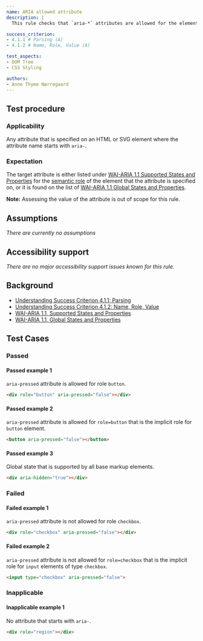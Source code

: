 ```yaml
---
name: ARIA allowed attribute
description: | 
  This rule checks that `aria-*` attributes are allowed for the element they are specified on.

success_criterion:
- 4.1.1 # Parsing (A)
- 4.1.2 # Name, Role, Value (A)

test_aspects:
- DOM Tree
- CSS Styling

authors:
- Anne Thyme Nørregaard
---
```


## Test procedure

### Applicability

Any attribute that is specified on an HTML or SVG element where the attribute name starts with `aria-`.

### Expectation

The target attribute is either listed under [WAI-ARIA 1.1 Supported States and Properties](https://www.w3.org/TR/wai-aria-1.1/#states_and_properties) for the [semantic role](#semantic-role) of the element that the attribute is specified on, or it is found on the list of [WAI-ARIA 1.1 Global States and Properties](https://www.w3.org/TR/wai-aria-1.1/#global_states).

**Note:** Assessing the value of the attribute is out of scope for this rule.

## Assumptions

*There are currently no assumptions*

## Accessibility support

*There are no major accessibility support issues known for this rule.*

## Background

- [Understanding Success Criterion 4.1.1: Parsing](https://www.w3.org/WAI/WCAG21/Understanding/parsing.html)
- [Understanding Success Criterion 4.1.2: Name, Role, Value
](https://www.w3.org/WAI/WCAG21/Understanding/name-role-value.html)
- [WAI-ARIA 1.1, Supported States and Properties](https://www.w3.org/TR/wai-aria-1.1/#states_and_properties)
- [WAI-ARIA 1.1, Global States and Properties](https://www.w3.org/TR/wai-aria-1.1/#global_states)

## Test Cases

### Passed

#### Passed example 1

`aria-pressed` attribute is allowed for role `button`.

```html
<div role="button" aria-pressed="false"></div>
```

#### Passed example 2

`aria-pressed` attribute is allowed for `role=button` that is the implicit role for `button` element.

```html
<button aria-pressed="false"></button>
```

#### Passed example 3

Global state that is supported by all base markup elements.

```html
<div aria-hidden="true"></div>
```

### Failed

#### Failed example 1

`aria-pressed` attribute is not allowed for role `checkbox`.

```html
<div role="checkbox" aria-pressed="false"></div>
```

#### Failed example 2

`aria-pressed` attribute is not allowed for `role=checkbox` that is the implicit role for `input` elements of type `checkbox`.

```html
<input type="checkbox" aria-pressed="false">
```

### Inapplicable

#### Inapplicable example 1

No attribute that starts with `aria-`.

```html
<div role="region"></div>
```
